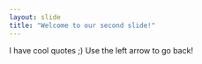 ```yaml
---
layout: slide
title: "Welcome to our second slide!"
---
```

I have cool quotes ;)
Use the left arrow to go back!
